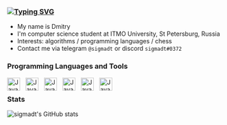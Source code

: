 ### [![Typing SVG](https://readme-typing-svg.herokuapp.com?color=%D09C45&lines=Hello+🥋)](https://git.io/typing-svg)

* My name is Dmitry
* I'm computer science student at ITMO University, St Petersburg, Russia
* Interests: algorithms / programming languages / chess
* Contact me via telegram `@sigmadt` or discord `sigmadt#0372`


### Programming Languages and Tools

<img align="left" alt="Java" width="30px" style="padding-right:10px;" src="https://cdn.jsdelivr.net/gh/devicons/devicon/icons/cplusplus/cplusplus-line.svg" />
<img align="left" alt="Java" width="30px" style="padding-right:10px;" src="https://cdn.jsdelivr.net/gh/devicons/devicon/icons/python/python-plain.svg" />
<img align="left" alt="Java" width="30px" style="padding-right:10px;" src="https://cdn.jsdelivr.net/gh/devicons/devicon/icons/java/java-original.svg"/>
<img align="left" alt="Java" width="30px" style="padding-right:10px;" src="https://cdn.jsdelivr.net/gh/devicons/devicon/icons/javascript/javascript-plain.svg" />

<img align="left" alt="Java" width="30px" style="padding-right:10px;" src="https://cdn.jsdelivr.net/gh/devicons/devicon/icons/git/git-original.svg" />
<img align="left" alt="Java" width="30px" style="padding-right:10px;" src="https://cdn.jsdelivr.net/gh/devicons/devicon/icons/bash/bash-original.svg" />


<br />

### Stats

![sigmadt's GitHub stats](https://github-readme-stats.vercel.app/api?username=sigmadt&show_icons=true&theme=vision-friendly-dark)

